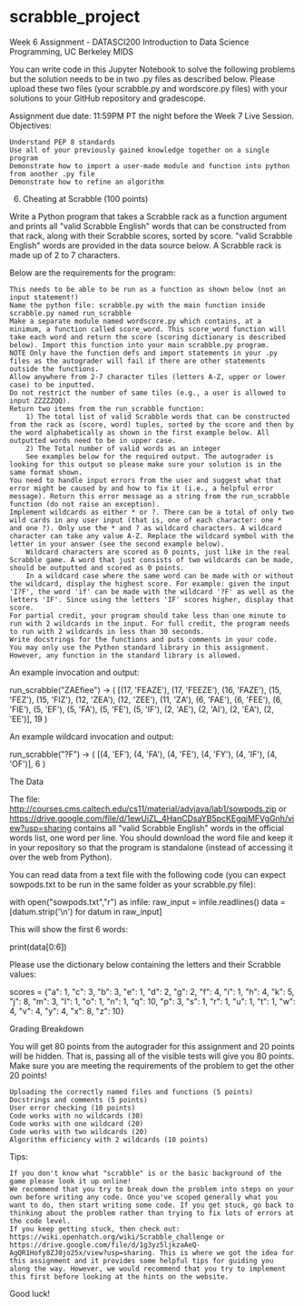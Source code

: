 # scrabble_project
Week 6 Assignment - DATASCI200 Introduction to Data Science Programming, UC Berkeley MIDS

You can write code in this Jupyter Notebook to solve the following problems but the solution needs to be in two .py files as described below. Please upload these two files (your scrabble.py and wordscore.py files) with your solutions to your GitHub repository and gradescope.

Assignment due date: 11:59PM PT the night before the Week 7 Live Session.
Objectives:

    Understand PEP 8 standards
    Use all of your previously gained knowledge together on a single program
    Demonstrate how to import a user-made module and function into python from another .py file
    Demonstrate how to refine an algorithm

6. Cheating at Scrabble (100 points)

Write a Python program that takes a Scrabble rack as a function argument and prints all "valid Scrabble English" words that can be constructed from that rack, along with their Scrabble scores, sorted by score. "valid Scrabble English" words are provided in the data source below. A Scrabble rack is made up of 2 to 7 characters.

Below are the requirements for the program:

    This needs to be able to be run as a function as shown below (not an input statement!)
    Name the python file: scrabble.py with the main function inside scrabble.py named run_scrabble
    Make a separate module named wordscore.py which contains, at a minimum, a function called score_word. This score_word function will take each word and return the score (scoring dictionary is described below). Import this function into your main scrabble.py program.
    NOTE Only have the function defs and import statements in your .py files as the autograder will fail if there are other statements outside the functions.
    Allow anywhere from 2-7 character tiles (letters A-Z, upper or lower case) to be inputted.
    Do not restrict the number of same tiles (e.g., a user is allowed to input ZZZZZQQ).
    Return two items from the run_scrabble function:
        1) The total list of valid Scrabble words that can be constructed from the rack as (score, word) tuples, sorted by the score and then by the word alphabetically as shown in the first example below. All outputted words need to be in upper case.
        2) The Total number of valid words as an integer
        See examples below for the required output. The autograder is looking for this output so please make sure your solution is in the same format shown.
    You need to handle input errors from the user and suggest what that error might be caused by and how to fix it (i.e., a helpful error message). Return this error message as a string from the run_scrabble function (do not raise an exception).
    Implement wildcards as either * or ?. There can be a total of only two wild cards in any user input (that is, one of each character: one * and one ?). Only use the * and ? as wildcard characters. A wildcard character can take any value A-Z. Replace the wildcard symbol with the letter in your answer (see the second example below).
        Wildcard characters are scored as 0 points, just like in the real Scrabble game. A word that just consists of two wildcards can be made, should be outputted and scored as 0 points.
        In a wildcard case where the same word can be made with or without the wildcard, display the highest score. For example: given the input 'I?F', the word 'if' can be made with the wildcard '?F' as well as the letters 'IF'. Since using the letters 'IF' scores higher, display that score.
    For partial credit, your program should take less than one minute to run with 2 wildcards in the input. For full credit, the program needs to run with 2 wildcards in less than 30 seconds.
    Write docstrings for the functions and puts comments in your code.
    You may only use the Python standard library in this assignment. However, any function in the standard library is allowed.

An example invocation and output:

run_scrabble("ZAEfiee") -> (
[(17, 'FEAZE'),
(17, 'FEEZE'),
(16, 'FAZE'),
(15, 'FEZ'),
(15, 'FIZ'),
(12, 'ZEA'),
(12, 'ZEE'),
(11, 'ZA'),
(6, 'FAE'),
(6, 'FEE'),
(6, 'FIE'),
(5, 'EF'),
(5, 'FA'),
(5, 'FE'),
(5, 'IF'),
(2, 'AE'),
(2, 'AI'),
(2, 'EA'),
(2, 'EE')], 
19
)

An example wildcard invocation and output:

run_scrabble("?F") -> (
[(4, 'EF'),
(4, 'FA'),
(4, 'FE'),
(4, 'FY'),
(4, 'IF'),
(4, 'OF')],
6
)

The Data

The file: http://courses.cms.caltech.edu/cs11/material/advjava/lab1/sowpods.zip or https://drive.google.com/file/d/1ewUiZL_4HanCDsaYB5pcKEgqjMFVgGnh/view?usp=sharing contains all "valid Scrabble English" words in the official words list, one word per line. You should download the word file and keep it in your repository so that the program is standalone (instead of accessing it over the web from Python).

You can read data from a text file with the following code (you can expect sowpods.txt to be run in the same folder as your scrabble.py file):

with open("sowpods.txt","r") as infile:
    raw_input = infile.readlines()
    data = [datum.strip('\n') for datum in raw_input]

This will show the first 6 words:

print(data[0:6])

Please use the dictionary below containing the letters and their Scrabble values:

scores = {"a": 1, "c": 3, "b": 3, "e": 1, "d": 2, "g": 2,
         "f": 4, "i": 1, "h": 4, "k": 5, "j": 8, "m": 3,
         "l": 1, "o": 1, "n": 1, "q": 10, "p": 3, "s": 1,
         "r": 1, "u": 1, "t": 1, "w": 4, "v": 4, "y": 4,
         "x": 8, "z": 10}

Grading Breakdown

You will get 80 points from the autograder for this assignment and 20 points will be hidden. That is, passing all of the visible tests will give you 80 points. Make sure you are meeting the requirements of the problem to get the other 20 points!

    Uploading the correctly named files and functions (5 points)
    Docstrings and comments (5 points)
    User error checking (10 points)
    Code works with no wildcards (30)
    Code works with one wildcard (20)
    Code works with two wildcards (20)
    Algorithm efficiency with 2 wildcards (10 points)

Tips:

    If you don't know what "scrabble" is or the basic background of the game please look it up online!
    We recommend that you try to break down the problem into steps on your own before writing any code. Once you've scoped generally what you want to do, then start writing some code. If you get stuck, go back to thinking about the problem rather than trying to fix lots of errors at the code level.
    If you keep getting stuck, then check out: https://wiki.openhatch.org/wiki/Scrabble_challenge or https://drive.google.com/file/d/1g3yz5ljkzaAeQ-AgQR1Hofy8ZJ0jo25x/view?usp=sharing. This is where we got the idea for this assignment and it provides some helpful tips for guiding you along the way. However, we would recommend that you try to implement this first before looking at the hints on the website.

Good luck!

​
